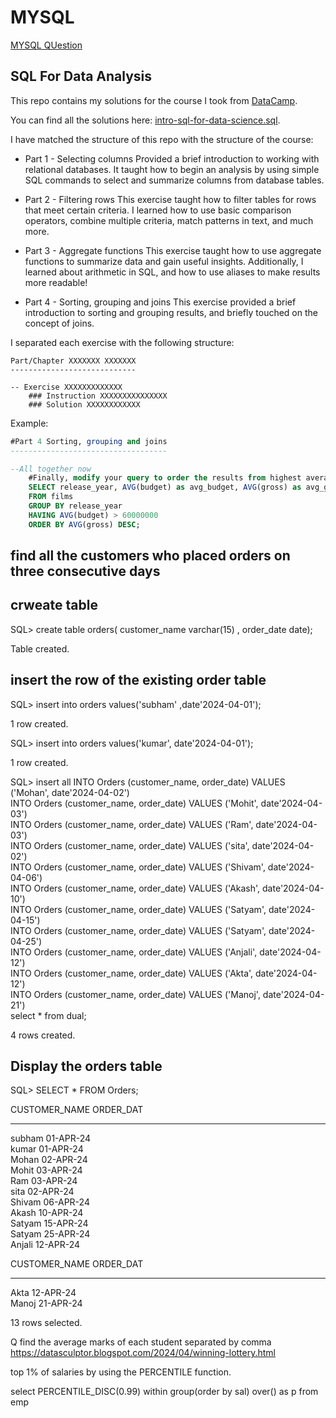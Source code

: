 # MYSQL 
[MYSQL QUestion](https://github.com/960Subhamsingh/MYSQL-main/blob/main/MYSQL%20Question.md)

## SQL For Data Analysis

This repo contains my solutions for the course I took from [DataCamp](https://www.datacamp.com/courses/intro-to-sql-for-data-science).

You can find all the solutions here: [intro-sql-for-data-science.sql](https://github.com/jonathanbcsouza/intro-sql-for-data-science/blob/master/Intro%20to%20SQL%20for%20Data%20Science.sql).

I have matched the structure of this repo with the structure of the course:

- Part 1 - Selecting columns
  Provided a brief introduction to working with relational databases. It taught how to begin an analysis by using simple SQL commands to select and summarize columns from database tables.

- Part 2 - Filtering rows
  This exercise taught how to filter tables for rows that meet certain criteria. I learned how to use basic comparison operators, combine multiple criteria, match patterns in text, and much more.

- Part 3 - Aggregate functions
  This exercise taught how to use aggregate functions to summarize data and gain useful insights. Additionally, I learned about arithmetic in SQL, and how to use aliases to make results more readable!

- Part 4 - Sorting, grouping and joins
  This exercise provided a brief introduction to sorting and grouping results, and briefly touched on the concept of joins.

I separated each exercise with the following structure:

```
Part/Chapter XXXXXXX XXXXXXX
----------------------------

-- Exercise XXXXXXXXXXXXX
	### Instruction XXXXXXXXXXXXXXX
	### Solution XXXXXXXXXXXX
```

Example:

```sql
#Part 4 Sorting, grouping and joins
-----------------------------------

--All together now
	#Finally, modify your query to order the results from highest average gross earnings to lowest.
	SELECT release_year, AVG(budget) as avg_budget, AVG(gross) as avg_gross
	FROM films
	GROUP BY release_year
	HAVING AVG(budget) > 60000000
	ORDER BY AVG(gross) DESC;
```


## find all the customers who placed orders on three consecutive days 

## crweate table  

SQL> create table orders( customer_name varchar(15) , order_date date);

Table created.

## insert the row of the existing  order table 

SQL> insert into orders values('subham' ,date'2024-04-01');

1 row created.

SQL> insert into orders values('kumar', date'2024-04-01');

1 row created.

SQL> insert all
     INTO Orders (customer_name, order_date) VALUES ('Mohan', date'2024-04-02')   
     INTO Orders (customer_name, order_date) VALUES ('Mohit', date'2024-04-03')  
     INTO Orders (customer_name, order_date) VALUES ('Ram', date'2024-04-03')      
     INTO Orders (customer_name, order_date) VALUES ('sita', date'2024-04-02')   
     INTO Orders (customer_name, order_date) VALUES ('Shivam', date'2024-04-06')  
     INTO Orders (customer_name, order_date) VALUES ('Akash', date'2024-04-10')  
     INTO Orders (customer_name, order_date) VALUES ('Satyam', date'2024-04-15')   
     INTO Orders (customer_name, order_date) VALUES ('Satyam', date'2024-04-25')   
     INTO Orders (customer_name, order_date) VALUES ('Anjali', date'2024-04-12')  
     INTO Orders (customer_name, order_date) VALUES ('Akta', date'2024-04-12')  
     INTO Orders (customer_name, order_date) VALUES ('Manoj', date'2024-04-21')   
     select * from dual;

4 rows created.


## Display the orders table 

SQL> SELECT * FROM Orders;

CUSTOMER_NAME   ORDER_DAT  
--------------- ---------  
subham          01-APR-24  
kumar           01-APR-24  
Mohan           02-APR-24   
Mohit           03-APR-24  
Ram             03-APR-24  
sita            02-APR-24  
Shivam          06-APR-24  
Akash           10-APR-24  
Satyam          15-APR-24  
Satyam          25-APR-24  
Anjali          12-APR-24  

CUSTOMER_NAME   ORDER_DAT  
--------------- ---------    
Akta            12-APR-24  
Manoj           21-APR-24  

13 rows selected.  



Q  find the average marks of each student separated by comma   
https://datasculptor.blogspot.com/2024/04/winning-lottery.html

 top 1% of salaries by using the PERCENTILE function.   

 select  PERCENTILE_DISC(0.99) within group(order by sal) over() as p from emp  